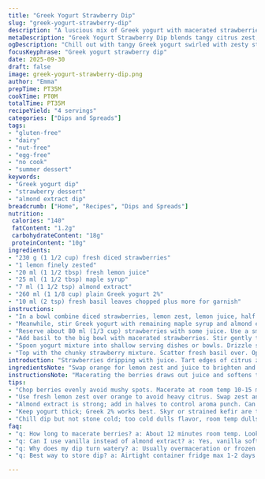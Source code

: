```yaml
---
title: "Greek Yogurt Strawberry Dip"
slug: "greek-yogurt-strawberry-dip"
description: "A luscious mix of Greek yogurt with macerated strawberries and fresh herbs. Sweetened lightly, this dessert dip offers a creamy base swirled with vibrant strawberry purée and hints of citrus and mint. Dairy-focused, gluten-free, nut-free, and egg-free. The balance between tart and sweet shifts with the orange zest and honey. Serve chilled for freshness with seasonal fruits or crackers for textural contrast."
metaDescription: "Greek Yogurt Strawberry Dip blends tangy citrus zest, fresh macerated berries, and fragrant basil in a chilled creamy dessert with subtle almond notes and gentle sweetness."
ogDescription: "Chill out with tangy Greek yogurt swirled with zesty strawberry purée and fresh basil. Lightly sweetened, bright citrus hints, creamy, textured, easy prep."
focusKeyphrase: "Greek yogurt strawberry dip"
date: 2025-09-30
draft: false
image: greek-yogurt-strawberry-dip.png
author: "Emma"
prepTime: PT35M
cookTime: PT0M
totalTime: PT35M
recipeYield: "4 servings"
categories: ["Dips and Spreads"]
tags:
- "gluten-free"
- "dairy"
- "nut-free"
- "egg-free"
- "no cook"
- "summer dessert"
keywords:
- "Greek yogurt dip"
- "strawberry dessert"
- "almond extract dip"
breadcrumb: ["Home", "Recipes", "Dips and Spreads"]
nutrition: 
 calories: "140"
 fatContent: "1.2g"
 carbohydrateContent: "18g"
 proteinContent: "10g"
ingredients:
- "230 g (1 1/2 cup) fresh diced strawberries"
- "1 lemon finely zested"
- "20 ml (1 1/2 tbsp) fresh lemon juice"
- "25 ml (1 1/2 tbsp) maple syrup"
- "7 ml (1 1/2 tsp) almond extract"
- "260 ml (1 1/8 cup) plain Greek yogurt 2%"
- "10 ml (2 tsp) fresh basil leaves chopped plus more for garnish"
instructions:
- "In a bowl combine diced strawberries, lemon zest, lemon juice, half the maple syrup and half the almond extract. Let macerate around 12 minutes at room temp stirring occasionally. Watch for juicy red pooling around berries but no mush."
- "Meanwhile, stir Greek yogurt with remaining maple syrup and almond extract until homogenous and thick. Chill until needed, makes texture creamy and prep neat."
- "Reserve about 80 ml (1/3 cup) strawberries with some juice. Use a small food processor or hand blender to blitz into a silky purée, scraping down sides once. Avoid overblending to keep color bright."
- "Add basil to the big bowl with macerated strawberries. Stir gently to distribute without breaking berries."
- "Spoon yogurt mixture into shallow serving dishes or bowls. Drizzle strawberry purée over top in serpentines or scatter drops randomly. Using a small spoon, swirl lightly to create marbling but don’t overblend or lose the contrast."
- "Top with the chunky strawberry mixture. Scatter fresh basil over. Optional: serve alongside sliced seasonal fruits like kiwi or peach for freshness and texture. Refrigerate if not serving immediately to keep vibrant and cool."
introduction: "Strawberries dripping with juice. Tart edges of citrus zests yanking freshness. Cold yogurt—thick, creamy, whispering chill against tongue. Tried juice and honey combos till hitting balance; too sweet kills the strawberry point. The swirl — not just pretty but blending tang with sweet, almost hypnotizing. Basil over mint? A safer gamble with sharper, peppery notes that pop unexpectedly but don’t numb. Keep the berries chunky if possible. Maceration wakes fruit without mush. The aroma of lemon zest sharpens the senses, with faint almond extract nudging nostalgia but surprising the palate. Real talk: perfect chilling temp matters. Too cold dulls flavors; room temp dulls chill. Sitting 10-15 min at bench then back fridge hits sweet spot. Serve with crunchy nut-free crackers or just fresh slices. Tried too little syrup, dip tasted like sour cream— disappointment. Balance is everything, and timing is clue."
ingredientsNote: "Swap orange for lemon zest and juice to brighten and shift the citrus profile. Maple syrup replaces honey for a subtler sweetness and moisture. Using almond extract instead of vanilla throws a different aroma that marries well with lemon and strawberry floral notes. Greek yogurt 2% keeps richness but not overly fatty; can try plain skyr or strained kefir in pinch but expect thinner texture, adjust chilling time accordingly. Mint replaced by basil for a less overpowering, slightly peppery twist. If fresh basil is bitter or tough, like older leaves, bruising them lightly releases aroma but avoid shredding too fine or aroma turns grassy. Cut berries evenly, don’t pulverize in initial maceration to maintain freshness. If berries lack sweetness, increase syrup slightly but don’t drown fruit. Fresh fruit seasonality matters; frozen berries will create extra liquid, strain well."
instructionsNote: "Macerating the berries draws out juice and softens texture without cooking. The scent of citrus and juice pooling signals readiness. Stir carefully to keep firm pieces intact—overmixing crushes them to mush. Yogurt mixing is about gentle folding; ensures smooth texture and even flavor without breaking yogurt structure. Puréeing reserved berries separately gives control over marbling and prevents over-sweetening entire mixture. Swirling is as much visual art as taste blending; keep motions light. The swirl must not homogenize dip or fully mix purée inside yogurt, preserve streaks and contrast. Adding fresh herb last retains freshness and color; older herbs lose aroma quickly. Freshly chopped basil scattered on top gives bursts of flavor on bite. Serve immediately or refrigerate but best eaten within a few hours to avoid dilution or flavor fade. When storing overnight, fresh basil loses vibrancy, swap for small zest curls as garnish instead."
tips:
- "Chop berries evenly avoid mushy spots. Macerate at room temp 10-15 min until juice pools but berries hold shape. Watch carefully stop stirring once juice runs; mush kills texture."
- "Use fresh lemon zest over orange to avoid heavy citrus. Swap zest and juice depending on brightness needed. Maple syrup less sweet than honey; adjust for berry sweetness or syrup leak during maceration."
- "Almond extract is strong; add in halves to control aroma punch. Can sub with vanilla but loses floral edge. Basil beats mint here—peppery, aromatic, doesn’t numb palates. Bruise leaves lightly if bitter; avoid shredding too fine to stop grassiness."
- "Keep yogurt thick; Greek 2% works best. Skyr or strained kefir are thinner—expect longer chilling for texture to firm up. Stir yogurt gently, folding syrup and almond extract to keep creamy consistency, no breakage."
- "Chill dip but not stone cold; too cold dulls flavor, room temp dulls chill. Let rest 10-15 minutes bench then fridge hits right balance. Swirling strawberry purée is delicate work; avoid over mixing to keep visual contrast and flavor layers."
faq:
- "q: How long to macerate berries? a: About 12 minutes room temp. Look for juicy red pooling around berries. If juice too thick or mushy stop early—texture matters. Stir occasionally but gently."
- "q: Can I use vanilla instead of almond extract? a: Yes, vanilla softens aroma. Almond extract floral kick adds surprise but vanilla safe fallback. Adjust amount down if strong vanilla flavors uncomfortable."
- "q: Why does my dip turn watery? a: Usually overmaceration or frozen berries thawed poorly. Frozen adds water; strain excess juice well. Chill too long and water separates. Stir just before serving."
- "q: Best way to store dip? a: Airtight container fridge max 1-2 days. Basil loses punch overnight; swap fresh sprigs for zest curls as garnish if kept longer. Avoid freezing; texture shifts unpleasantly."

---
```

